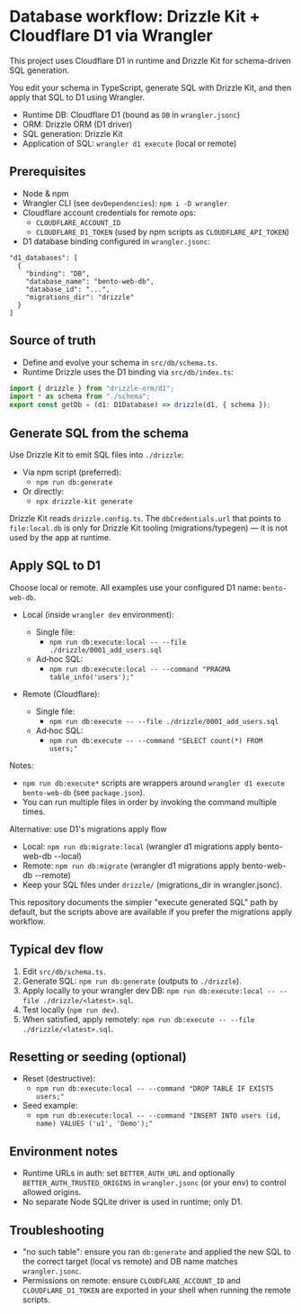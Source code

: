 # Database workflow: Drizzle Kit + Cloudflare D1 via Wrangler

This project uses Cloudflare D1 in runtime and Drizzle Kit for schema-driven SQL generation.

You edit your schema in TypeScript, generate SQL with Drizzle Kit, and then apply that SQL to D1 using Wrangler.

- Runtime DB: Cloudflare D1 (bound as `DB` in `wrangler.jsonc`)
- ORM: Drizzle ORM (D1 driver)
- SQL generation: Drizzle Kit
- Application of SQL: `wrangler d1 execute` (local or remote)

## Prerequisites

- Node & npm
- Wrangler CLI (see `devDependencies`): `npm i -D wrangler`
- Cloudflare account credentials for remote ops:
    - `CLOUDFLARE_ACCOUNT_ID`
    - `CLOUDFLARE_D1_TOKEN` (used by npm scripts as `CLOUDFLARE_API_TOKEN`)
- D1 database binding configured in `wrangler.jsonc`:

```
"d1_databases": [
  {
    "binding": "DB",
    "database_name": "bento-web-db",
    "database_id": "...",
    "migrations_dir": "drizzle"
  }
]
```

## Source of truth

- Define and evolve your schema in `src/db/schema.ts`.
- Runtime Drizzle uses the D1 binding via `src/db/index.ts`:

```ts
import { drizzle } from "drizzle-orm/d1";
import * as schema from "./schema";
export const getDb = (d1: D1Database) => drizzle(d1, { schema });
```

## Generate SQL from the schema

Use Drizzle Kit to emit SQL files into `./drizzle`:

- Via npm script (preferred):
    - `npm run db:generate`
- Or directly:
    - `npx drizzle-kit generate`

Drizzle Kit reads `drizzle.config.ts`. The `dbCredentials.url` that points to `file:local.db` is only for Drizzle Kit tooling (migrations/typegen) — it is not used by the app at runtime.

## Apply SQL to D1

Choose local or remote. All examples use your configured D1 name: `bento-web-db`.

- Local (inside `wrangler dev` environment):
    - Single file:
        - `npm run db:execute:local -- --file ./drizzle/0001_add_users.sql`
    - Ad‑hoc SQL:
        - `npm run db:execute:local -- --command "PRAGMA table_info('users');"`

- Remote (Cloudflare):
    - Single file:
        - `npm run db:execute -- --file ./drizzle/0001_add_users.sql`
    - Ad‑hoc SQL:
        - `npm run db:execute -- --command "SELECT count(*) FROM users;"`

Notes:

- `npm run db:execute*` scripts are wrappers around `wrangler d1 execute bento-web-db` (see `package.json`).
- You can run multiple files in order by invoking the command multiple times.

Alternative: use D1's migrations apply flow

- Local: `npm run db:migrate:local` (wrangler d1 migrations apply bento-web-db --local)
- Remote: `npm run db:migrate` (wrangler d1 migrations apply bento-web-db --remote)
- Keep your SQL files under `drizzle/` (migrations_dir in wrangler.jsonc).

This repository documents the simpler "execute generated SQL" path by default, but the scripts above are available if you prefer the migrations apply workflow.

## Typical dev flow

1. Edit `src/db/schema.ts`.
2. Generate SQL: `npm run db:generate` (outputs to `./drizzle`).
3. Apply locally to your wrangler dev DB: `npm run db:execute:local -- --file ./drizzle/<latest>.sql`.
4. Test locally (`npm run dev`).
5. When satisfied, apply remotely: `npm run db:execute -- --file ./drizzle/<latest>.sql`.

## Resetting or seeding (optional)

- Reset (destructive):
    - `npm run db:execute:local -- --command "DROP TABLE IF EXISTS users;"`
- Seed example:
    - `npm run db:execute:local -- --command "INSERT INTO users (id, name) VALUES ('u1', 'Demo');"`

## Environment notes

- Runtime URLs in auth: set `BETTER_AUTH_URL` and optionally `BETTER_AUTH_TRUSTED_ORIGINS` in `wrangler.jsonc` (or your env) to control allowed origins.
- No separate Node SQLite driver is used in runtime; only D1.

## Troubleshooting

- "no such table": ensure you ran `db:generate` and applied the new SQL to the correct target (local vs remote) and DB name matches `wrangler.jsonc`.
- Permissions on remote: ensure `CLOUDFLARE_ACCOUNT_ID` and `CLOUDFLARE_D1_TOKEN` are exported in your shell when running the remote scripts.
